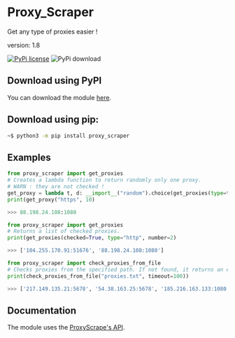 # Proxy_Scraper

Get any type of proxies easier !

version: 1.8

[![PyPi license](https://img.shields.io/pypi/l/fpvgcc.svg?color=blue)](https://pypi.com/project/pip/)
![PyPi download](https://pepy.tech/badge/proxy_scraper)

## Download using PyPI

You can download the module [here](https://pypi.org/project/proxy_scraper).

## Download using pip:

```bash
~$ python3 -m pip install proxy_scraper
```

## Examples

```py
from proxy_scraper import get_proxies
# Creates a lambda function to return randomly only one proxy.
# WARN : they are not checked !
get_proxy = lambda t, d: __import__("random").choice(get_proxies(type=t, timeout=d))
print(get_proxy("https", 10)

>>> 88.198.24.108:1080
```

```py
from proxy_scraper import get_proxies
# Returns a list of checked proxies.
print(get_proxies(checked=True, type="http", number=2)

>>> ['104.255.170.91:51676', '88.198.24.108:1080']
```

```py
from proxy_scraper import check_proxies_from_file
# Checks proxies from the specified path. If not found, it returns an empty list.
print(check_proxies_from_file("proxies.txt", timeout=100))

>>> ['217.149.135.21:5678', '54.38.163.25:5678', '185.216.163.133:1080', '185.161.245.1:1080', '179.49.117.166:5678']
```

## Documentation

The module uses the [ProxyScrape's API](https://docs.proxy_scrape.com).
